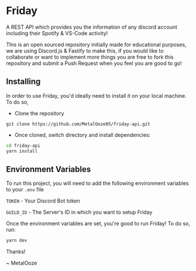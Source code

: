 # Friday
A REST API which provides you the information of any discord account including their Spotify & VS-Code activity!

This is an open sourced repository initially made for educational purposes, we are using Discord.js & Fastify to make this, if you would like to collaborate or want to implement more things you are free to fork this repository and submit a Push Request when you feel you are good to go!

## Installing

In order to use Friday, you'd ideally need to install it on your local machine. To do so,

* Clone the repository
```
git clone https://github.com/MetalOoze05/friday-api.git
```
* Once cloned, switch directory and install dependencies:

```bash
cd friday-api
yarn install
```


## Environment Variables

To run this project, you will need to add the following environment variables to your `.env` file

`TOKEN` - Your Discord Bot token

`GUILD_ID` - The Server's ID in which you want to setup Friday
 

Once the environment variables are set, you're good to run Friday! To do so, run:

```bash
yarn dev
```
Thanks!

 ~ MetalOoze
